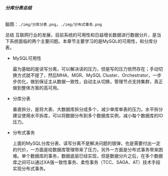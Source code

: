 ###### **分库分表总结**
脑图：`./img/分库分表.png`，`./img/分布式事务.png`

总结
互联网行业的发展，目前系统的可用性和日益增长数据进行数据分片，是当下系统面临的两个主要问题。本章节主要学习的是MySQL的可用性，和分库分表。

- MySQL可用性

  最为基础的是读写分离，可以解决读的压力，但是写的压力依然存在；手动切换方式就不提了，然后MHA、MGR、MySQL Cluster、Orchestrator，一步步优化，做到保证主从数据一致性，自动主从切换，管理节点支持集群，真正做到整体方案的高可用。

- 分库分表

  垂直拆分，是将大表、大数据库拆分成多个，减少单库单表的压力。水平拆分建议使用水平拆库，可以将数据分布到多个数据库实例，减小每个数据库的IO压力。

- 分布式事务

  上面的MySQL分库分表、读写分离不是解决问题的银弹，也是需要付出一定的代价，一方面是给数据库管理带来了压力，另外一方面是分布式事务带来困难。单个数据库的事务，数据底层已经实现，但是数据分片之后，在多个数据库之间可以通过XA强一致性事务、柔性事务（TCC、SAGA、AT）技术手段实现分布式事务。